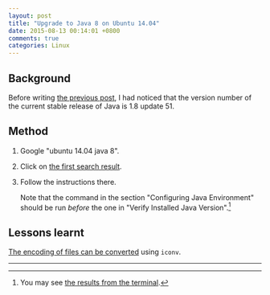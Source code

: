 ```yaml
---
layout: post
title: "Upgrade to Java 8 on Ubuntu 14.04"
date: 2015-08-13 00:14:01 +0800
comments: true
categories: Linux
---
```


Background
---

Before writing [the previous post][pp], I had noticed that the version
number of the current stable release of Java is 1.8 update 51.

Method
---

1. Google "ubuntu 14.04 java 8".
2. Click on [the first search result][ref].
3. Follow the instructions there.

    Note that the command in the section "Configuring Java
    Environment" should be run *before* the one in "Verify Installed
    Java Version".[^result]

Lessons learnt
---

[The encoding of files can be converted][convert] using `iconv`.

---
[^result]: You may see [the results from the terminal][term].

[pp]: /blog/2015/08/12/debug-apps-on-real-devices-in-android-studio/
[ref]: http://tecadmin.net/install-oracle-java-8-jdk-8-ubuntu-via-ppa/
[convert]: https://www.linuxquestions.org/questions/programming-9/convert-file-from-utf8-to-ascii-encoding-458839/
[term]: /downloads/code/term.html
